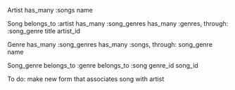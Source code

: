 Artist
has_many :songs
name

Song
belongs_to :artist
has_many :song_genres
has_many :genres, through: :song_genre
title
artist_id

Genre
has_many :song_genres
has_many :songs, through: song_genre
name

Song_genre
belongs_to :genre
belongs_to :song
genre_id
song_id


To do:
make new form that associates song with artist